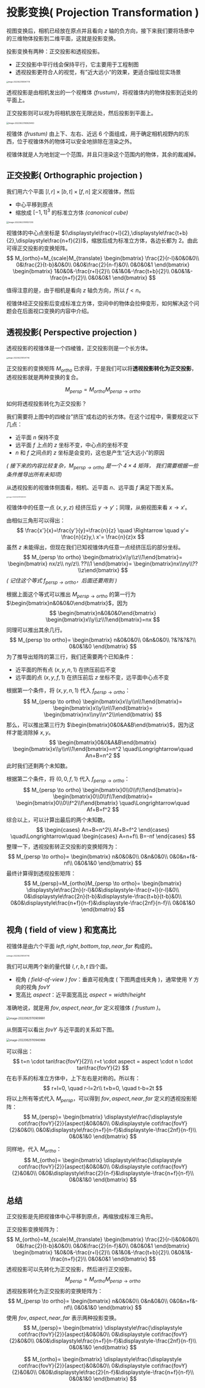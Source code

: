 # 投影变换( Projection Transformation )

视图变换后，相机已经放在原点并且看向 $z$ 轴的负方向，接下来我们要将场景中的三维物体投影到二维平面，这就是投影变换。

投影变换有两种：正交投影和透视投影。

* 正交投影中平行线会保持平行，它主要用于工程制图
* 透视投影更符合人的视觉，有”近大远小“的效果，更适合描绘现实场景

<img class="img-mid" src="https://raw.githubusercontent.com/yamsfeer/pic-bed/master/e6c9d24egy1h3ieahu6ezj21ci0f0ab2.jpg" alt="image-20220623190947778" style="zoom: 30%;" />

透视投影是由相机发出的一个视椎体 *(frustum)*，将视锥体内的物体投影到近处的平面上。

正交投影则可以视为将相机放在无限远处，然后投影到平面上。

<img class="img-mid" src="https://raw.githubusercontent.com/yamsfeer/pic-bed/master/e6c9d24egy1h3ieaknh8oj211e0i0gnr.jpg" alt="image-20220623190829493" style="zoom: 35%;" />

视锥体 *(frustum)* 由上下、左右、近远 6 个面组成，用于确定相机视野内的东西，位于视锥体外的物体可以安全地排除在渲染之外。

视锥体就是人为地划定一个范围，并且只渲染这个范围内的物体，其余的裁减掉。

## 正交投影( Orthographic projection )

我们用六个平面 $[l,r]\times[b,t]\times[f,n]$ 定义视锥体，然后

* 中心平移到原点
* 缩放成 $[-1,1]^3$ 的标准立方体 *(canonical cube)*

<img class="img-mid" src="https://raw.githubusercontent.com/yamsfeer/pic-bed/master/e6c9d24egy1h3iealg8ksj21iq0ect9s.jpg" alt="image-20220623191057255" style="zoom: 35%;" />

视锥体的中心点坐标是 $(\displaystyle\frac{r+l}{2},\displaystyle\frac{t+b}{2},\displaystyle\frac{n+f}{2})$，缩放后成为标准立方体，各边长都为 2。由此可得正交投影的变换矩阵。
$$
M_{ortho}=M_{scale}M_{translate}
\begin{bmatrix}
\frac{2}{r-l}&0&0&0\\
0&\frac{2}{t-b}&0&0\\
0&0&\frac{2}{n-f}&0\\
0&0&0&1
\end{bmatrix}
\begin{bmatrix}
1&0&0&-\frac{r+l}{2}\\
0&1&0&-\frac{t+b}{2}\\
0&0&1&-\frac{n+f}{2}\\
0&0&0&1
\end{bmatrix}
$$

值得注意的是，由于相机是看向 $z$ 轴负方向，所以 $f < n$。

视锥体经正交投影后变成标准立方体，空间中的物体会拉伸变形，如何解决这个问题会在后面视口变换的内容中介绍。

## 透视投影( Perspective projection )

透视投影的视锥体是一个四棱锥，正交投影则是一个长方体。

<img class="img-mid" src="https://raw.githubusercontent.com/yamsfeer/pic-bed/master/e6c9d24egy1h3ieaj23xoj21a80hata8.jpg" alt="image-20220623191347746" style="zoom:30%;" />

正交投影的变换矩阵 $M_{ortho}$ 已求得，于是我们可以将**透视投影转化为正交投影**，透视投影就是两种变换的复合。

$$
M_{persp}=M_{ortho}M_{persp \to ortho}
$$

如何将透视投影转化为正交投影？

我们需要将上图中的四棱台”挤压“成右边的长方体。在这个过程中，需要规定以下几点：

* 近平面 $n$ 保持不变
* 远平面 $f$ 上点的 $z$ 坐标不变，中心点的坐标不变
* $n$ 和 $f$ 之间点的 $z$ 坐标是会变的，这也是产生“近大远小”的原因

*( 接下来的内容比较复杂，$M_{persp \to ortho}$ 是一个 $4\times4$ 矩阵， 我们需要根据一些条件推导出所有未知项)*

从透视投影的视锥体侧面看，相机、近平面 $n$、远平面 $f$ 满足下图关系。

<img class="img-mid" src="https://raw.githubusercontent.com/yamsfeer/pic-bed/master/e6c9d24egy1h3ieajp9zrj21iw0igabb.jpg" alt="image-20220623191436303" style="zoom:25%;" />

视锥体中的任意一点 $(x,y,z)$ 经挤压后 $y \to y'$；同理，从俯视图来看 $x \to x'$。

由相似三角形可以得出：
$$
\frac{x'}{x}=\frac{y'}{y}=\frac{n}{z} \quad \Rightarrow \quad y'= \frac{n}{z}y,\ x'= \frac{n}{z}x
$$
虽然 $z$ 未能得出，但现在我们已知视锥体内任意一点经挤压后的部分坐标。
$$
M_{persp \to ortho}
\begin{bmatrix}x\\y\\z\\1\end{bmatrix}=
\begin{bmatrix}
nx/z\\
ny/z\\
??\\1
\end{bmatrix}=
\begin{bmatrix}nx\\ny\\??\\z\end{bmatrix}
$$
*( 记住这个等式 $f_{persp \to ortho}$，后面还要用到 )*

根据上面这个等式可以推出 $M_{persp \to ortho}$ 的第一行为 $\begin{bmatrix}n&0&0&0\end{bmatrix}$，因为
$$
\begin{bmatrix}n&0&0&0\end{bmatrix}
\begin{bmatrix}x\\y\\z\\1\end{bmatrix}=nx
$$
同理可以推出其余几行。
$$
M_{persp \to ortho}=
\begin{bmatrix}
n&0&0&0\\
0&n&0&0\\
?&?&?&?\\
0&0&1&0
\end{bmatrix}
$$
为了推导出矩阵的第三行，我们还需要两个已知条件：

* 近平面的所有点 $(x,y,n,1)$ 在挤压前后不变
* 远平面的点 $(x,y,f,1)$ 在挤压前后 $z$ 坐标不变，远平面中心点不变

根据第一个条件，将 $(x,y,n,1)$ 代入 $f_{persp \to ortho}$：
$$
M_{persp \to ortho}
\begin{bmatrix}x\\y\\n\\1\end{bmatrix}=
\begin{bmatrix}x\\y\\n\\1\end{bmatrix}=
\begin{bmatrix}nx\\ny\\n^2\\n\end{bmatrix}
$$
那么，可以推出第三行为 $\begin{bmatrix}0&0&A&B\end{bmatrix}$，因为这样才能消除掉 $x,y$。
$$
\begin{bmatrix}0&0&A&B\end{bmatrix}
\begin{bmatrix}x\\y\\n\\1\end{bmatrix}=n^2
\quad\Longrightarrow\quad
An+B=n^2
$$
此时我们还剩两个未知数。

根据第二个条件，将 $(0,0,f,1)$ 代入 $f_{persp \to ortho}$：
$$
M_{persp \to ortho}
\begin{bmatrix}0\\0\\f\\1\end{bmatrix}=
\begin{bmatrix}0\\0\\f\\1\end{bmatrix}=
\begin{bmatrix}0\\0\\f^2\\f\end{bmatrix}
\quad\Longrightarrow\quad
Af+B=f^2
$$
综合以上，可以计算出最后的两个未知数。
$$
\begin{cases}
An+B=n^2\\
Af+B=f^2
\end{cases}
\quad\Longrightarrow\quad
\begin{cases}
A=n+f\\
B=-nf
\end{cases}
$$
整理一下，透视投影转正交投影的变换矩阵为：
$$
M_{persp \to ortho}=
\begin{bmatrix}
n&0&0&0\\
0&n&0&0\\
0&0&n+f&-nf\\
0&0&1&0
\end{bmatrix}
$$
最终计算得到透视投影矩阵：
$$
M_{persp}=M_{ortho}M_{persp \to ortho}=
\begin{bmatrix}
\displaystyle\frac{2n}{r-l}&0&\displaystyle-\frac{r+l}{r-l}&0\\
0&\displaystyle\frac{2n}{t-b}&\displaystyle-\frac{t+b}{t-b}&0\\
0&0&\displaystyle\frac{n+f}{n-f}&\displaystyle-\frac{2nf}{n-f}\\
0&0&1&0
\end{bmatrix}
$$


## 视角 ( field of view ) 和宽高比

视锥体是由六个平面 $left,right,bottom,top,near,far$ 构成的。

<img class="img-mid" src="https://raw.githubusercontent.com/yamsfeer/pic-bed/master/e6c9d24egy1h3ieaj23xoj21a80hata8.jpg" alt="image-20220623191347746" style="zoom:30%;" />

我们可以用两个新的量代替 $l,r,b,t$ 四个面。

* 视角 *( field-of-view )* $fov$：垂直可视角度 ( 下图两虚线夹角 )，通常使用 $Y$ 方向的视角 $fovY$
* 宽高比 $aspect$：近平面宽高比 $aspect=width / height$

准确地说，就是用 $fov,aspect,near,far$ 定义视锥体 *( frustum )*。

<img class="img-mid" src="https://raw.githubusercontent.com/yamsfeer/pic-bed/master/e6c9d24egy1h3kbjw624rj20nq0c8aau.jpg" alt="image-20220625110909991" style="zoom:50%;" />

从侧面可以看出 $fovY$ 与近平面的关系如下图。

<img class="img-mid" src="https://raw.githubusercontent.com/yamsfeer/pic-bed/master/e6c9d24egy1h3kbk873mjj21260bamxu.jpg" alt="image-20220625110940968" style="zoom:50%;" />

可以得出：
$$
t=n \cdot tan\frac{fovY}{2}\\
r=t \cdot aspect = aspect \cdot n \cdot tan\frac{fovY}{2}
$$
在右手系的标准立方体中，上下左右是对称的。所以有：
$$
r+l=0, \quad r-l=2r\\
t+b=0, \quad t-b=2t
$$
将以上所有等式代入 $M_{persp}$，可以得到 $fov,aspect,near,far$ 定义的透视投影矩阵：
$$
M_{persp}=
\begin{bmatrix}
\displaystyle\frac{\displaystyle cot\frac{fovY}{2}}{aspect}&0&0&0\\
0&\displaystyle cot\frac{fovY}{2}&0&0\\
0&0&\displaystyle\frac{n+f}{n-f}&\displaystyle-\frac{2nf}{n-f}\\
0&0&1&0
\end{bmatrix}
$$

同样地，代入 $M_{ortho}$：
$$
M_{ortho}=
\begin{bmatrix}
\displaystyle\frac{\displaystyle cot\frac{fovY}{2}}{aspect}&0&0&0\\
0&\displaystyle cot\frac{fovY}{2}&0&0\\
0&0&\displaystyle\frac{2}{n-f}&\displaystyle-\frac{n+f}{n-f}\\
0&0&1&0
\end{bmatrix}
$$

## 总结

正交投影是先把视锥体中心平移到原点，再缩放成标准三角形。

正交投影变换矩阵为：
$$
M_{ortho}=M_{scale}M_{translate}
\begin{bmatrix}
\frac{2}{r-l}&0&0&0\\
0&\frac{2}{t-b}&0&0\\
0&0&\frac{2}{n-f}&0\\
0&0&0&1
\end{bmatrix}
\begin{bmatrix}
1&0&0&-\frac{r+l}{2}\\
0&1&0&-\frac{t+b}{2}\\
0&0&1&-\frac{n+f}{2}\\
0&0&0&1
\end{bmatrix}
$$
透视投影可以先转化为正交投影，然后进行正交投影。
$$
M_{persp}=M_{ortho}M_{persp \to ortho}
$$
透视投影转化为正交投影的变换矩阵为：
$$
M_{persp \to ortho}=
\begin{bmatrix}
n&0&0&0\\
0&n&0&0\\
0&0&n+f&-nf\\
0&0&1&0
\end{bmatrix}
$$
使用 $fov,aspect,near,far$ 表示两种投影变换。
$$
M_{persp}=
\begin{bmatrix}
\displaystyle\frac{\displaystyle cot\frac{fovY}{2}}{aspect}&0&0&0\\
0&\displaystyle cot\frac{fovY}{2}&0&0\\
0&0&\displaystyle\frac{n+f}{n-f}&\displaystyle-\frac{2nf}{n-f}\\
0&0&1&0
\end{bmatrix}
$$

$$
M_{ortho}=
\begin{bmatrix}
\displaystyle\frac{\displaystyle cot\frac{fovY}{2}}{aspect}&0&0&0\\
0&\displaystyle cot\frac{fovY}{2}&0&0\\
0&0&\displaystyle\frac{2}{n-f}&\displaystyle-\frac{n+f}{n-f}\\
0&0&1&0
\end{bmatrix}
$$
